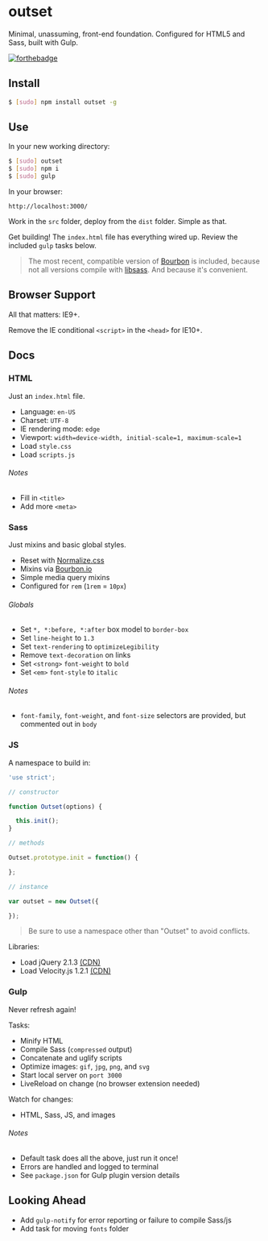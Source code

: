 # outset

Minimal, unassuming, front-end foundation. Configured for HTML5 and Sass, built with Gulp.

[![forthebadge](http://forthebadge.com/images/badges/built-with-love.svg)](http://forthebadge.com)

## Install

```bash
$ [sudo] npm install outset -g
```

## Use

In your new working directory:

```bash
$ [sudo] outset
$ [sudo] npm i
$ [sudo] gulp
```

In your browser:

```
http://localhost:3000/
```

Work in the `src` folder, deploy from the `dist` folder. Simple as that.

Get building! The `index.html` file has everything wired up. Review the included `gulp` tasks below.

> The most recent, compatible version of [Bourbon](http://bourbon.io/) is included, because not all versions compile with [libsass](https://github.com/sass/libsass). And because it's convenient.

## Browser Support

All that matters: IE9+.

Remove the IE conditional `<script>` in the `<head>` for IE10+.

## Docs

### HTML

Just an `index.html` file.

* Language: `en-US`
* Charset: `UTF-8`
* IE rendering mode: `edge`
* Viewport: `width=device-width, initial-scale=1, maximum-scale=1`
* Load `style.css`
* Load `scripts.js`

###### Notes

* Fill in `<title>`
* Add more `<meta>`

### Sass

Just mixins and basic global styles.

* Reset with [Normalize.css](http://nicolasgallagher.com/about-normalize-css/)
* Mixins via [Bourbon.io](http://bourbon.io/docs/)
* Simple media query mixins
* Configured for `rem` (`1rem` = `10px`)

###### Globals

* Set `*, *:before, *:after` box model to `border-box`
* Set `line-height` to `1.3`
* Set `text-rendering` to `optimizeLegibility`
* Remove `text-decoration` on links
* Set `<strong>` `font-weight` to `bold`
* Set `<em>` `font-style` to `italic`

###### Notes

* `font-family`, `font-weight`, and `font-size` selectors are provided, but commented out in `body`

### JS

A namespace to build in:

```javascript
'use strict';

// constructor

function Outset(options) {

  this.init();
}

// methods

Outset.prototype.init = function() {

};

// instance

var outset = new Outset({

});
```

> Be sure to use a namespace other than "Outset" to avoid conflicts.

Libraries:

* Load jQuery 2.1.3 [(CDN)](https://developers.google.com/speed/libraries/devguide#jquery)
* Load Velocity.js 1.2.1 [(CDN)](http://www.jsdelivr.com/#!velocity)

### Gulp

Never refresh again!

Tasks:

* Minify HTML
* Compile Sass (`compressed` output)
* Concatenate and uglify scripts
* Optimize images: `gif`, `jpg`, `png`, and `svg`
* Start local server on `port 3000`
* LiveReload on change (no browser extension needed)

Watch for changes:

* HTML, Sass, JS, and images

###### Notes

* Default task does all the above, just run it once!
* Errors are handled and logged to terminal
* See `package.json` for Gulp plugin version details

## Looking Ahead

* Add `gulp-notify` for error reporting or failure to compile Sass/js
* Add task for moving `fonts` folder
